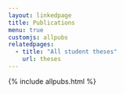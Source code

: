 ```yaml
---
layout: linkedpage
title: Publications
menu: true
customjs: allpubs
relatedpages:
  - title: "All student theses"
    url: theses
---
```


{% include allpubs.html %}

